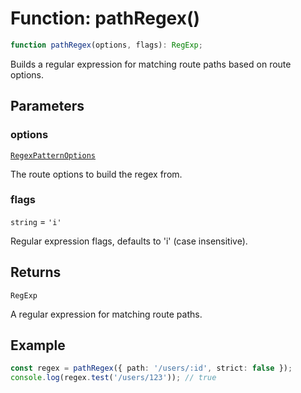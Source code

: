 # Function: pathRegex()

```ts
function pathRegex(options, flags): RegExp;
```

Builds a regular expression for matching route paths based on route options.

## Parameters

### options

[`RegexPatternOptions`](../../declarations/interfaces/RegexPatternOptions.md)

The route options to build the regex from.

### flags

`string` = `'i'`

Regular expression flags, defaults to 'i' (case insensitive).

## Returns

`RegExp`

A regular expression for matching route paths.

## Example

```typescript
const regex = pathRegex({ path: '/users/:id', strict: false });
console.log(regex.test('/users/123')); // true
```
